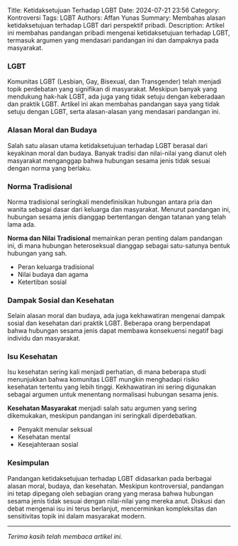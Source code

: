 Title: Ketidaksetujuan Terhadap LGBT
Date: 2024-07-21 23:56
Category: Kontroversi
Tags: LGBT
Authors: Affan Yunas
Summary: Membahas alasan ketidaksetujuan terhadap LGBT dari perspektif pribadi.
Description: Artikel ini membahas pandangan pribadi mengenai ketidaksetujuan terhadap LGBT, termasuk argumen yang mendasari pandangan ini dan dampaknya pada masyarakat.

### LGBT

Komunitas LGBT (Lesbian, Gay, Bisexual, dan Transgender) telah menjadi topik perdebatan yang signifikan di masyarakat. Meskipun banyak yang mendukung hak-hak LGBT, ada juga yang tidak setuju dengan keberadaan dan praktik LGBT. Artikel ini akan membahas pandangan saya yang tidak setuju dengan LGBT, serta alasan-alasan yang mendasari pandangan ini.

### Alasan Moral dan Budaya

Salah satu alasan utama ketidaksetujuan terhadap LGBT berasal dari keyakinan moral dan budaya. Banyak tradisi dan nilai-nilai yang dianut oleh masyarakat menganggap bahwa hubungan sesama jenis tidak sesuai dengan norma yang berlaku.

### Norma Tradisional

Norma tradisional seringkali mendefinisikan hubungan antara pria dan wanita sebagai dasar dari keluarga dan masyarakat. Menurut pandangan ini, hubungan sesama jenis dianggap bertentangan dengan tatanan yang telah lama ada.

**Norma dan Nilai Tradisional** memainkan peran penting dalam pandangan ini, di mana hubungan heteroseksual dianggap sebagai satu-satunya bentuk hubungan yang sah.

- Peran keluarga tradisional
- Nilai budaya dan agama
- Ketertiban sosial


### Dampak Sosial dan Kesehatan

Selain alasan moral dan budaya, ada juga kekhawatiran mengenai dampak sosial dan kesehatan dari praktik LGBT. Beberapa orang berpendapat bahwa hubungan sesama jenis dapat membawa konsekuensi negatif bagi individu dan masyarakat.

### Isu Kesehatan

Isu kesehatan sering kali menjadi perhatian, di mana beberapa studi menunjukkan bahwa komunitas LGBT mungkin menghadapi risiko kesehatan tertentu yang lebih tinggi. Kekhawatiran ini sering digunakan sebagai argumen untuk menentang normalisasi hubungan sesama jenis.

**Kesehatan Masyarakat** menjadi salah satu argumen yang sering dikemukakan, meskipun pandangan ini seringkali diperdebatkan.

- Penyakit menular seksual
- Kesehatan mental
- Kesejahteraan sosial

### Kesimpulan

Pandangan ketidaksetujuan terhadap LGBT didasarkan pada berbagai alasan moral, budaya, dan kesehatan. Meskipun kontroversial, pandangan ini tetap dipegang oleh sebagian orang yang merasa bahwa hubungan sesama jenis tidak sesuai dengan nilai-nilai yang mereka anut. Diskusi dan debat mengenai isu ini terus berlanjut, mencerminkan kompleksitas dan sensitivitas topik ini dalam masyarakat modern.

---

_Terima kasih telah membaca artikel ini._
